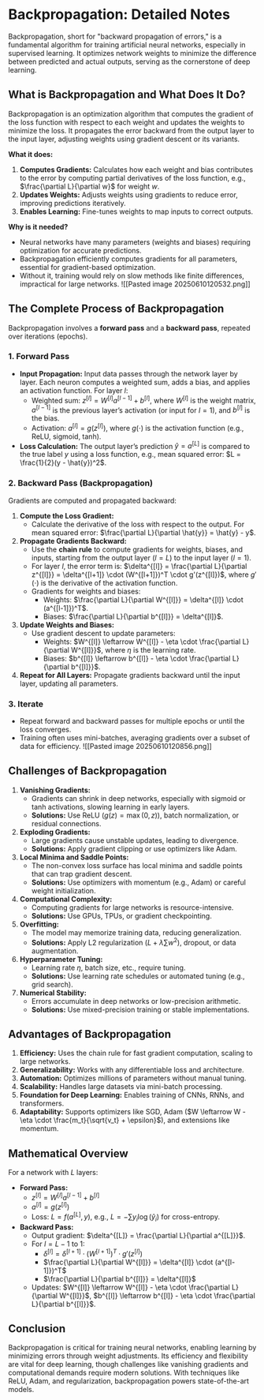 # Backpropagation: Detailed Notes

Backpropagation, short for "backward propagation of errors," is a fundamental algorithm for training artificial neural networks, especially in supervised learning. It optimizes network weights to minimize the difference between predicted and actual outputs, serving as the cornerstone of deep learning.

## What is Backpropagation and What Does It Do?

Backpropagation is an optimization algorithm that computes the gradient of the loss function with respect to each weight and updates the weights to minimize the loss. It propagates the error backward from the output layer to the input layer, adjusting weights using gradient descent or its variants.

**What it does:**
1. **Computes Gradients:** Calculates how each weight and bias contributes to the error by computing partial derivatives of the loss function, e.g., $\frac{\partial L}{\partial w}$ for weight $w$.
2. **Updates Weights:** Adjusts weights using gradients to reduce error, improving predictions iteratively.
3. **Enables Learning:** Fine-tunes weights to map inputs to correct outputs.

**Why is it needed?**
- Neural networks have many parameters (weights and biases) requiring optimization for accurate predictions.
- Backpropagation efficiently computes gradients for all parameters, essential for gradient-based optimization.
- Without it, training would rely on slow methods like finite differences, impractical for large networks.
![[Pasted image 20250610120532.png]]
## The Complete Process of Backpropagation

Backpropagation involves a **forward pass** and a **backward pass**, repeated over iterations (epochs).

### 1. Forward Pass
- **Input Propagation:** Input data passes through the network layer by layer. Each neuron computes a weighted sum, adds a bias, and applies an activation function. For layer $l$:
  - Weighted sum: $z^{[l]} = W^{[l]} a^{[l-1]} + b^{[l]}$, where $W^{[l]}$ is the weight matrix, $a^{[l-1]}$ is the previous layer’s activation (or input for $l=1$), and $b^{[l]}$ is the bias.
  - Activation: $a^{[l]} = g(z^{[l]})$, where $g(\cdot)$ is the activation function (e.g., ReLU, sigmoid, tanh).
- **Loss Calculation:** The output layer’s prediction $\hat{y} = a^{[L]}$ is compared to the true label $y$ using a loss function, e.g., mean squared error: $L = \frac{1}{2}(y - \hat{y})^2$.

### 2. Backward Pass (Backpropagation)
Gradients are computed and propagated backward:
1. **Compute the Loss Gradient:**
   - Calculate the derivative of the loss with respect to the output. For mean squared error: $\frac{\partial L}{\partial \hat{y}} = \hat{y} - y$.
2. **Propagate Gradients Backward:**
   - Use the **chain rule** to compute gradients for weights, biases, and inputs, starting from the output layer ($l=L$) to the input layer ($l=1$).
   - For layer $l$, the error term is: $\delta^{[l]} = \frac{\partial L}{\partial z^{[l]}} = \delta^{[l+1]} \cdot (W^{[l+1]})^T \cdot g'(z^{[l]})$, where $g'(\cdot)$ is the derivative of the activation function.
   - Gradients for weights and biases:
     - Weights: $\frac{\partial L}{\partial W^{[l]}} = \delta^{[l]} \cdot (a^{[l-1]})^T$.
     - Biases: $\frac{\partial L}{\partial b^{[l]}} = \delta^{[l]}$.
3. **Update Weights and Biases:**
   - Use gradient descent to update parameters:
     - Weights: $W^{[l]} \leftarrow W^{[l]} - \eta \cdot \frac{\partial L}{\partial W^{[l]}}$, where $\eta$ is the learning rate.
     - Biases: $b^{[l]} \leftarrow b^{[l]} - \eta \cdot \frac{\partial L}{\partial b^{[l]}}$.
4. **Repeat for All Layers:** Propagate gradients backward until the input layer, updating all parameters.

### 3. Iterate
- Repeat forward and backward passes for multiple epochs or until the loss converges.
- Training often uses mini-batches, averaging gradients over a subset of data for efficiency.
![[Pasted image 20250610120856.png]]
## Challenges of Backpropagation

1. **Vanishing Gradients:**
   - Gradients can shrink in deep networks, especially with sigmoid or tanh activations, slowing learning in early layers.
   - **Solutions:** Use ReLU ($g(z) = \max(0, z)$), batch normalization, or residual connections.
2. **Exploding Gradients:**
   - Large gradients cause unstable updates, leading to divergence.
   - **Solutions:** Apply gradient clipping or use optimizers like Adam.
3. **Local Minima and Saddle Points:**
   - The non-convex loss surface has local minima and saddle points that can trap gradient descent.
   - **Solutions:** Use optimizers with momentum (e.g., Adam) or careful weight initialization.
4. **Computational Complexity:**
   - Computing gradients for large networks is resource-intensive.
   - **Solutions:** Use GPUs, TPUs, or gradient checkpointing.
5. **Overfitting:**
   - The model may memorize training data, reducing generalization.
   - **Solutions:** Apply L2 regularization ($L + \lambda \sum w^2$), dropout, or data augmentation.
6. **Hyperparameter Tuning:**
   - Learning rate $\eta$, batch size, etc., require tuning.
   - **Solutions:** Use learning rate schedules or automated tuning (e.g., grid search).
7. **Numerical Stability:**
   - Errors accumulate in deep networks or low-precision arithmetic.
   - **Solutions:** Use mixed-precision training or stable implementations.

## Advantages of Backpropagation

1. **Efficiency:** Uses the chain rule for fast gradient computation, scaling to large networks.
2. **Generalizability:** Works with any differentiable loss and architecture.
3. **Automation:** Optimizes millions of parameters without manual tuning.
4. **Scalability:** Handles large datasets via mini-batch processing.
5. **Foundation for Deep Learning:** Enables training of CNNs, RNNs, and transformers.
6. **Adaptability:** Supports optimizers like SGD, Adam ($W \leftarrow W - \eta \cdot \frac{m_t}{\sqrt{v_t} + \epsilon}$), and extensions like momentum.

## Mathematical Overview

For a network with $L$ layers:
- **Forward Pass:**
  - $z^{[l]} = W^{[l]} a^{[l-1]} + b^{[l]}$
  - $a^{[l]} = g(z^{[l]})$
  - Loss: $L = f(a^{[L]}, y)$, e.g., $L = -\sum y_i \log(\hat{y}_i)$ for cross-entropy.
- **Backward Pass:**
  - Output gradient: $\delta^{[L]} = \frac{\partial L}{\partial a^{[L]}}$.
  - For $l = L-1$ to 1:
    - $\delta^{[l]} = \delta^{[l+1]} \cdot (W^{[l+1]})^T \cdot g'(z^{[l]})$
    - $\frac{\partial L}{\partial W^{[l]}} = \delta^{[l]} \cdot (a^{[l-1]})^T$
    - $\frac{\partial L}{\partial b^{[l]}} = \delta^{[l]}$
  - Updates: $W^{[l]} \leftarrow W^{[l]} - \eta \cdot \frac{\partial L}{\partial W^{[l]}}$, $b^{[l]} \leftarrow b^{[l]} - \eta \cdot \frac{\partial L}{\partial b^{[l]}}$.

## Conclusion

Backpropagation is critical for training neural networks, enabling learning by minimizing errors through weight adjustments. Its efficiency and flexibility are vital for deep learning, though challenges like vanishing gradients and computational demands require modern solutions. With techniques like ReLU, Adam, and regularization, backpropagation powers state-of-the-art models.

